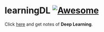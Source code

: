 # learningDL [![Awesome](https://awesome.re/badge.svg)](https://github.com/jelly0o0/learningDL)
Click [here](https://github.com/jelly0o0/learningDL/blob/master/learningDL.md) and get notes of **Deep Learning**.
